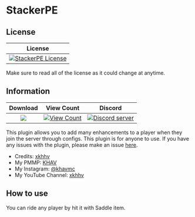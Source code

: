 # StackerPE

## License
| License |
| :---: |
| [![StackerPE License](https://img.shields.io/github/license/iiFlamiinBlaze/BlazinJoin.svg?label=License)](LICENSE) |

Make sure to read all of the license as it could change at anytime.

## Information
| Download | View Count | Discord |
| :---: | :---: | :---: |
 <a href="https://poggit.pmmp.io/p/BlazinJoin"><img src="https://poggit.pmmp.io/shield.state/BlazinJoin"></a> | [![View Count](http://hits.dwyl.io/iiFlamiinBlaze/BlazinJoin.svg)](http://hits.dwyl.io/iiFlamiinBlaze/BlazinJoin) | <a href="https://discord.gg/znEsFsG"><img src="https://discordapp.com/api/guilds/425712766687510528/embed.png" alt="Discord server"/></a> |
 
This plugin allows you to add many enhancements to a player when they join the server through configs. This plugin is for anyone to use.
If you have any issues with the plugin, please make an issue [here](https://github.com/iiFlamiinBlaze/BlazinJoin/issues/new).
* Credits: [xkhhv](https://github.com/xkhhv)
* My PMMP: [KHAV](https://forums.pmmp.io/members/khav.130/)
* My Instagram: [@khavmc](https://www.instagram.com/khavmc/)
* My YouTube Channel: [xkhhv](https://www.youtube.com/xkhhv)

## How to use
You can ride any player by hit it with Saddle item.
